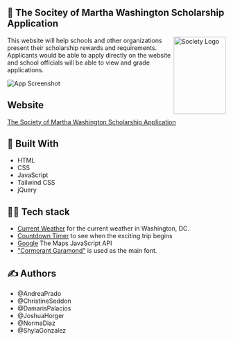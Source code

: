 ## 🌟 The Socitey of Martha Washington Scholarship Application  

<img src="https://github.com/JCH95/Scholarship-App/blob/67a873f91c87fafebaccbc9a6e1754e05bb52961/Develop/assets/images/logo_blue.jpg" align="right"
     alt="Society Logo" width="120" height="178">
This website will help schools and other organizations present their scholarship rewards and requirements.
Applicants would be able to apply directly on the website and school officials will be able to view 
and grade applications. 

![App Screenshot](https://github.com/JCH95/Scholarship-App/blob/readme/Develop/assets/images/MainPage.JPG)

## Website

[The Society of Martha Washington Scholarship Application](https://jch95.github.io/Scholarship-App/)

## 🧐 Built With

* HTML
* CSS
* JavaScript
* Tailwind CSS
* jQuery

## 👨‍💻 Tech stack

* [Current Weather](https://openweathermap.org/api) for the current weather in Washington, DC.
* [Countdown Timer](https://tickcounter.com/api)  to see when the exciting trip begins
* [Google](https://developers.google.com/maps/documentation/javascript/overview)  The Maps JavaScript API
* ["Cormorant Garamond"](https://fonts.google.com/specimen/Work+Sans) is used as the main font.

## ✍️ Authors

* @AndreaPrado
* @ChristineSeddon
* @DamarisPalacios
* @JoshuaHorger
* @NormaDiaz
* @ShylaGonzalez